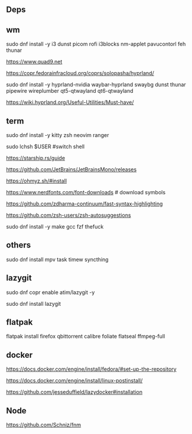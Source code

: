 Deps
---

wm
---
sudo dnf install -y i3 dunst picom rofi i3blocks nm-applet pavucontorl feh thunar

https://www.quad9.net

https://copr.fedorainfracloud.org/coprs/solopasha/hyprland/

sudo dnf install -y hyprland-nvidia waybar-hyprland swaybg dunst thunar pipewire wireplumber qt5-qtwayland qt6-qtwayland

https://wiki.hyprland.org/Useful-Utilities/Must-have/

term
---
sudo dnf install -y kitty zsh neovim ranger

sudo lchsh $USER #switch shell

https://starship.rs/guide

https://github.com/JetBrains/JetBrainsMono/releases

https://ohmyz.sh/#install

https://www.nerdfonts.com/font-downloads # download symbols

https://github.com/zdharma-continuum/fast-syntax-highlighting

https://github.com/zsh-users/zsh-autosuggestions

sudo dnf install -y make gcc fzf thefuck

others
---
sudo dnf install mpv task timew syncthing

lazygit
---
sudo dnf copr enable atim/lazygit -y

sudo dnf install lazygit


flatpak
---
flatpak install firefox qbittorrent calibre foliate flatseal ffmpeg-full

docker
---
https://docs.docker.com/engine/install/fedora/#set-up-the-repository

https://docs.docker.com/engine/install/linux-postinstall/

https://github.com/jesseduffield/lazydocker#installation

Node
---
https://github.com/Schniz/fnm

